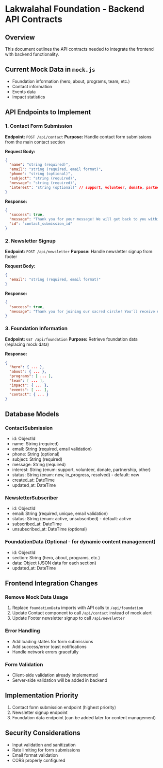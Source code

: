 # Lakwalahal Foundation - Backend API Contracts

## Overview
This document outlines the API contracts needed to integrate the frontend with backend functionality.

## Current Mock Data in `mock.js`
- Foundation information (hero, about, programs, team, etc.)
- Contact information
- Events data
- Impact statistics

## API Endpoints to Implement

### 1. Contact Form Submission
**Endpoint:** `POST /api/contact`
**Purpose:** Handle contact form submissions from the main contact section

**Request Body:**
```json
{
  "name": "string (required)",
  "email": "string (required, email format)",
  "phone": "string (optional)",
  "subject": "string (required)",
  "message": "string (required)",
  "interest": "string (optional)" // support, volunteer, donate, partnership, other
}
```

**Response:**
```json
{
  "success": true,
  "message": "Thank you for your message! We will get back to you within 24 hours.",
  "id": "contact_submission_id"
}
```

### 2. Newsletter Signup
**Endpoint:** `POST /api/newsletter`
**Purpose:** Handle newsletter signup from footer

**Request Body:**
```json
{
  "email": "string (required, email format)"
}
```

**Response:**
```json
{
  "success": true,
  "message": "Thank you for joining our sacred circle! You'll receive updates and blessings soon."
}
```

### 3. Foundation Information
**Endpoint:** `GET /api/foundation`
**Purpose:** Retrieve foundation data (replacing mock data)

**Response:**
```json
{
  "hero": { ... },
  "about": { ... },
  "programs": [ ... ],
  "team": [ ... ],
  "impact": { ... },
  "events": [ ... ],
  "contact": { ... }
}
```

## Database Models

### ContactSubmission
- id: ObjectId
- name: String (required)
- email: String (required, email validation)
- phone: String (optional)
- subject: String (required)
- message: String (required)
- interest: String (enum: support, volunteer, donate, partnership, other)
- status: String (enum: new, in_progress, resolved) - default: new
- created_at: DateTime
- updated_at: DateTime

### NewsletterSubscriber
- id: ObjectId
- email: String (required, unique, email validation)
- status: String (enum: active, unsubscribed) - default: active
- subscribed_at: DateTime
- unsubscribed_at: DateTime (optional)

### FoundationData (Optional - for dynamic content management)
- id: ObjectId
- section: String (hero, about, programs, etc.)
- data: Object (JSON data for each section)
- updated_at: DateTime

## Frontend Integration Changes

### Remove Mock Data Usage
1. Replace `foundationData` imports with API calls to `/api/foundation`
2. Update Contact component to call `/api/contact` instead of mock alert
3. Update Footer newsletter signup to call `/api/newsletter`

### Error Handling
- Add loading states for form submissions
- Add success/error toast notifications
- Handle network errors gracefully

### Form Validation
- Client-side validation already implemented
- Server-side validation will be added in backend

## Implementation Priority
1. Contact form submission endpoint (highest priority)
2. Newsletter signup endpoint
3. Foundation data endpoint (can be added later for content management)

## Security Considerations
- Input validation and sanitization
- Rate limiting for form submissions
- Email format validation
- CORS properly configured